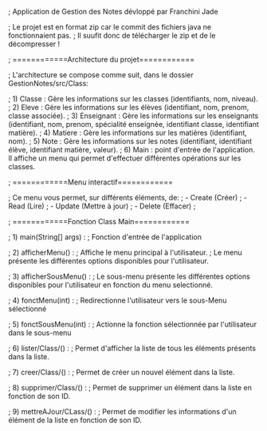 ; Application de Gestion des Notes dévloppé par Franchini Jade 

; Le projet est en format zip car le commit des fichiers java ne fonctionnaient pas. 
; Il suufit donc de télécharger le zip et de le décompresser !

; ============Architecture du projet============

; L'architecture se compose comme suit, dans le dossier GestionNotes/src/Class:

;       1) Classe : Gère les informations sur les classes (identifiants, nom, niveau).
;       2) Eleve : Gère les informations sur les élèves (identifiant, nom, prenom, classe associée).
;       3) Enseignant : Gère les informations sur les enseignants (identifiant, nom, prenom, spécialité enseignée, identifiant classe, identifiant matière).
;       4) Matiere : Gère les informations sur les matières (identifiant, nom).
;       5) Note : Gère les informations sur les notes (identifiant, identifiant élève, identifiant matière, valeur).
;       6) Main : point d'entrée de l'application. Il affiche un menu qui permet d'effectuer différentes opérations sur les classes. 


; ============Menu interactif============

; Ce menu vous permet, sur différents éléments, de:
;       - Create (Créer)
;       - Read (Lire)
;       - Update (Mettre à jour)
;       - Delete (Effacer)
;       

; ============Fonction Class Main============ 

; 1) main(String[] args) :
; Fonction d'entrée de l'application

; 2) afficherMenu() :
; Affiche le menu principal à l'utilisateur.
; Le menu présente les différentes options disponibles pour l'utilisateur.

; 3) afficherSousMenu() :
; Le sous-menu présente les différentes options disponibles pour l'utilisateur en fonction du menu selectionné.

; 4) fonctMenu(int) :
; Redirectionne l'utilisateur vers le sous-Menu sélectionné

; 5) fonctSousMenu(int) :
; Actionne la fonction sélectionnée par l'utilisateur dans le sous-menu

; 6) lister/Class/() : 
; Permet d'afficher la liste de tous les éléments présents dans la liste. 

; 7) creer/Class/() :
; Permet de créer un nouvel élément dans la liste. 

; 8) supprimer/Class/() : 
; Permet de supprimer un élément dans la liste en fonction de son ID. 

; 9) mettreAJour/CLass/() : 
; Permet de modifier les informations d'un élément de la liste en fonction de son ID. 
